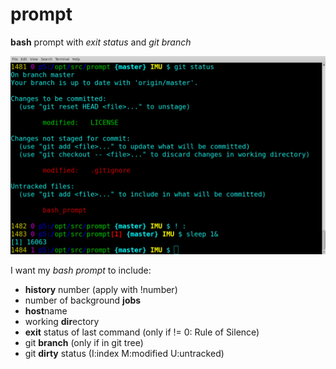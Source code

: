 # prompt
**bash** prompt with _exit status_ and _git branch_

![Screenshot](screenshot.jpg?raw=true)

I want my *bash prompt* to include:
 - **history** number (apply with !number)
 - number of background **jobs**
 - **host**name
 - working **dir**ectory
 - **exit** status of last command (only if != 0: Rule of Silence)
 - git **branch** (only if in git tree)
 - git **dirty** status (I:index M:modified U:untracked)
 
